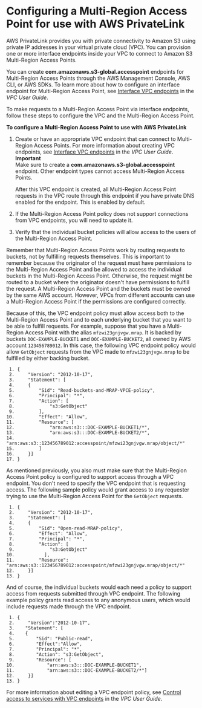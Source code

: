 # Configuring a Multi\-Region Access Point for use with AWS PrivateLink<a name="MultiRegionAccessPointsPrivateLink"></a>

 AWS PrivateLink provides you with private connectivity to Amazon S3 using private IP addresses in your virtual private cloud \(VPC\)\. You can provision one or more interface endpoints inside your VPC to connect to Amazon S3 Multi\-Region Access Points\.

 You can create **com\.amazonaws\.s3\-global\.accesspoint** endpoints for Multi\-Region Access Points through the AWS Management Console, AWS CLI, or AWS SDKs\. To learn more about how to configure an interface endpoint for Multi\-Region Access Point, see [Interface VPC endpoints](https://docs.aws.amazon.com/vpc/latest/privatelink/vpce-interface.html) in the *VPC User Guide*\. 

 To make requests to a Multi\-Region Access Point via interface endpoints, follow these steps to configure the VPC and the Multi\-Region Access Point\. 

**To configure a Multi\-Region Access Point to use with AWS PrivateLink**

1. Create or have an appropriate VPC endpoint that can connect to Multi\-Region Access Points\. For more information about creating VPC endpoints, see [Interface VPC endpoints](https://docs.aws.amazon.com/vpc/latest/privatelink/vpce-interface.html) in the *VPC User Guide*\.
**Important**  
 Make sure to create a **com\.amazonaws\.s3\-global\.accesspoint** endpoint\. Other endpoint types cannot access Multi\-Region Access Points\. 

   After this VPC endpoint is created, all Multi\-Region Access Point requests in the VPC route through this endpoint if you have private DNS enabled for the endpoint\. This is enabled by default\. 

1. If the Multi\-Region Access Point policy does not support connections from VPC endpoints, you will need to update it\.

1. Verify that the individual bucket policies will allow access to the users of the Multi\-Region Access Point\.

Remember that Multi\-Region Access Points work by routing requests to buckets, not by fulfilling requests themselves\. This is important to remember because the originator of the request must have permissions to the Multi\-Region Access Point and be allowed to access the individual buckets in the Multi\-Region Access Point\. Otherwise, the request might be routed to a bucket where the originator doesn't have permissions to fulfill the request\. A Multi\-Region Access Point and the buckets must be owned by the same AWS account\. However, VPCs from different accounts can use a Multi\-Region Access Point if the permissions are configured correctly\. 

Because of this, the VPC endpoint policy must allow access both to the Multi\-Region Access Point and to each underlying bucket that you want to be able to fulfill requests\. For example, suppose that you have a Multi\-Region Access Point with the alias `mfzwi23gnjvgw.mrap`\. It is backed by buckets `DOC-EXAMPLE-BUCKET1` and `DOC-EXAMPLE-BUCKET2`, all owned by AWS account `123456789012`\. In this case, the following VPC endpoint policy would allow `GetObject` requests from the VPC made to `mfzwi23gnjvgw.mrap` to be fulfilled by either backing bucket\. 

```
 1. {
 2.     "Version": "2012-10-17",
 3.     "Statement": [
 4.     {
 5.         "Sid": "Read-buckets-and-MRAP-VPCE-policy",
 6.         "Principal": "*",
 7.         "Action": [
 8.             "s3:GetObject"
 9.         ],
10.         "Effect": "Allow",
11.         "Resource": [
12.             "arn:aws:s3:::DOC-EXAMPLE-BUCKET1/*",
13.             "arn:aws:s3:::DOC-EXAMPLE-BUCKET2/*",
14.             "arn:aws:s3::123456789012:accesspoint/mfzwi23gnjvgw.mrap/object/*"
15.         ]
16.     }]
17. }
```

As mentioned previously, you also must make sure that the Multi\-Region Access Point policy is configured to support access through a VPC endpoint\. You don't need to specify the VPC endpoint that is requesting access\. The following sample policy would grant access to any requester trying to use the Multi\-Region Access Point for the `GetObject` requests\. 

```
 1. {
 2.     "Version": "2012-10-17",
 3.     "Statement": [
 4.     {
 5.         "Sid": "Open-read-MRAP-policy",
 6.         "Effect": "Allow",
 7.         "Principal": "*",
 8.         "Action": [
 9.             "s3:GetObject"
10.           ],
11.         "Resource": "arn:aws:s3::123456789012:accesspoint/mfzwi23gnjvgw.mrap/object/*"
12.     }]
13. }
```

And of course, the individual buckets would each need a policy to support access from requests submitted through VPC endpoint\. The following example policy grants read access to any anonymous users, which would include requests made through the VPC endpoint\. 

```
 1. {
 2.     "Version":"2012-10-17",
 3.    "Statement": [
 4.    {
 5.        "Sid": "Public-read",
 6.        "Effect":"Allow",
 7.        "Principal": "*",
 8.        "Action": "s3:GetObject",
 9.        "Resource": [
10.            "arn:aws:s3:::DOC-EXAMPLE-BUCKET1",
11.            "arn:aws:s3:::DOC-EXAMPLE-BUCKET2/*"]
12.     }]
13. }
```

 For more information about editing a VPC endpoint policy, see [Control access to services with VPC endpoints](https://docs.aws.amazon.com/vpc/latest/privatelink/vpc-endpoints-access.html) in the *VPC User Guide*\. 